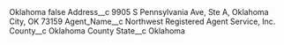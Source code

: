 <?xml version="1.0" encoding="UTF-8"?>
<CustomMetadata xmlns="http://soap.sforce.com/2006/04/metadata" xmlns:xsi="http://www.w3.org/2001/XMLSchema-instance" xmlns:xsd="http://www.w3.org/2001/XMLSchema">
    <label>Oklahoma</label>
    <protected>false</protected>
    <values>
        <field>Address__c</field>
        <value xsi:type="xsd:string">9905 S Pennsylvania Ave, Ste A, Oklahoma City, OK 73159</value>
    </values>
    <values>
        <field>Agent_Name__c</field>
        <value xsi:type="xsd:string">Northwest Registered Agent Service, Inc.</value>
    </values>
    <values>
        <field>County__c</field>
        <value xsi:type="xsd:string">Oklahoma County</value>
    </values>
    <values>
        <field>State__c</field>
        <value xsi:type="xsd:string">Oklahoma</value>
    </values>
</CustomMetadata>
